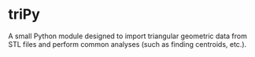 triPy
=====

A small Python module designed to import triangular geometric data from STL files and perform common analyses (such as finding centroids, etc.).
